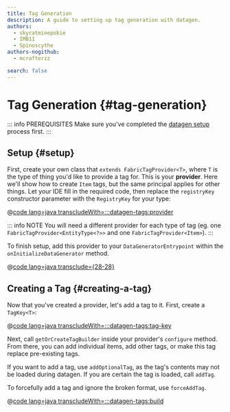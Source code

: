 ```yaml
---
title: Tag Generation
description: A guide to setting up tag generation with datagen.
authors:
  - skycatminepokie
  - IMB11
  - Spinoscythe
authors-nogithub:
  - mcrafterzz

search: false
---
```


# Tag Generation {#tag-generation}

::: info PREREQUISITES
Make sure you've completed the [datagen setup](./setup) process first.
:::

## Setup {#setup}

First, create your own class that `extends FabricTagProvider<T>`, where `T` is the type of thing you'd like to provide a tag for. This is your **provider**. Here we'll show how to create `Item` tags, but the same principal applies for other things. Let your IDE fill in the required code, then replace the `registryKey` constructor parameter with the `RegistryKey` for your type:

@[code lang=java transcludeWith=:::datagen-tags:provider](@/reference/1.21/src/client/java/com/example/docs/datagen/FabricDocsReferenceItemTagProvider.java)

::: info NOTE
You will need a different provider for each type of tag (eg. one `FabricTagProvider<EntityType<?>>` and one `FabricTagProvider<Item>`).
:::

To finish setup, add this provider to your `DataGeneratorEntrypoint` within the `onInitializeDataGenerator` method.

@[code lang=java transclude={28-28}](@/reference/1.21/src/client/java/com/example/docs/datagen/FabricDocsReferenceDataGenerator.java)

## Creating a Tag {#creating-a-tag}

Now that you've created a provider, let's add a tag to it. First, create a `TagKey<T>`:

@[code lang=java transcludeWith=:::datagen-tags:tag-key](@/reference/1.21/src/client/java/com/example/docs/datagen/FabricDocsReferenceItemTagProvider.java)

Next, call `getOrCreateTagBuilder` inside your provider's `configure` method. From there, you can add individual items, add other tags, or make this tag replace pre-existing tags.

If you want to add a tag, use `addOptionalTag`, as the tag's contents may not be loaded during datagen. If you are certain the tag is loaded, call `addTag`.

To forcefully add a tag and ignore the broken format, use `forceAddTag`.

@[code lang=java transcludeWith=:::datagen-tags:build](@/reference/1.21/src/client/java/com/example/docs/datagen/FabricDocsReferenceItemTagProvider.java)
